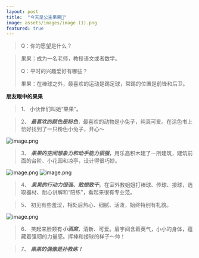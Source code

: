 ```yaml
---
layout: post
title:  "今天是公主果果🥰"
image: assets/images/image (1).png
featured: true
---
```


> Q：你的愿望是什么？
> 

> 果果：成为一名老师，教授语文或者数学。
> 
> Q：平时的兴趣爱好有哪些？
> 
> 果果：在棒球之外，最喜欢的运动是踢足球，常踢的位置是前锋和后卫。

**朋友眼中的果果**
> 1、 小伙伴们叫她“果果”。

> 2、 ***最喜欢的颜色是粉色***，最喜欢的动物是小兔子，纯真可爱。在涂色书上恰好找到了一只粉色小兔子，开心～

![image.png](https://i.loli.net/2021/03/15/EUBvqHtWhxnJpzr.png)

> 3、 ***果果的空间想象力和动手能力很强***，用乐高积木建了一所建筑，建筑前面的台阶、小花园和凉亭，设计得很巧妙。

![image.png](https://i.loli.net/2021/03/15/K56h3vQrGTgkejE.png)
![image.png](https://i.loli.net/2021/03/15/bkCqXY62jTRMVKi.png)

> 4、 ***果果的行动力很强、敢想敢干***。在室外教姐姐打棒球、传球、接球，选取器材、耐心讲解和“陪练”，看起来很有专业范。

> 5、 初见有些羞涩，相处后热心、细腻、活泼，始终特别有礼貌。

![image.png](https://i.loli.net/2021/03/15/me8giJtljczx3kC.png)

> 6、 笑起来脸颊有***小酒窝***，清新、可爱。眉宇间含着英气，小小的身体，蕴藏着强韧的力量感。挥棒和接球的样子～帅！

> 7、 ***果果的偶像是孙教练！***



